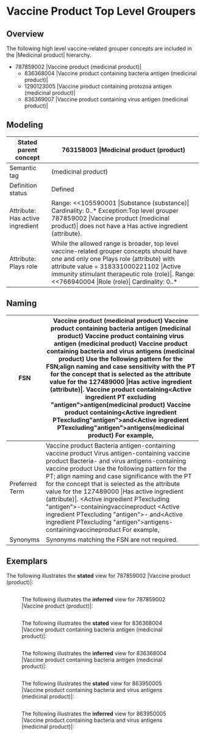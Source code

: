# Vaccine Product Top Level Groupers

## Overview

The following high level vaccine-related grouper concepts are included in the |Medicinal product| hierarchy.

* 787859002 |Vaccine product (medicinal product)|
  * 836368004 |Vaccine product containing bacteria antigen (medicinal product)|
  * 1290123005 |Vaccine product containing protozoa antigen (medicinal product)|
  * 836369007 |Vaccine product containing virus antigen (medicinal product)|

## Modeling

| Stated parent concept            | 763158003 \|Medicinal product (product)                                                                                                                                                                                                                                                |
| -------------------------------- | -------------------------------------------------------------------------------------------------------------------------------------------------------------------------------------------------------------------------------------------------------------------------------------- |
| Semantic tag                     | (medicinal product)                                                                                                                                                                                                                                                                    |
| Definition status                | Defined                                                                                                                                                                                                                                                                                |
| Attribute: Has active ingredient | Range: <<105590001 \|Substance (substance)\| Cardinality: 0..\* Exception:Top level grouper 787859002 \|Vaccine product (medicinal product)\| does not have a Has active ingredient (attribute).                                                                                       |
| Attribute: Plays role            | While the allowed range is broader, top level vaccine-related grouper concepts should have one and only one Plays role (attribute) with attribute value = 318331000221102 \|Active immunity stimulant therapeutic role (role)\|. Range: <<766940004 \|Role (role)\| Cardinality: 0..\* |

## Naming

| FSN            | Vaccine product (medicinal product) Vaccine product containing bacteria antigen (medicinal product) Vaccine product containing virus antigen (medicinal product) Vaccine product containing bacteria and virus antigens (medicinal product) Use the following pattern for the FSN;align naming and case sensitivity with the PT for the concept that is selected as the attribute value for the 127489000 \|Has active ingredient (attribute)\|. Vaccine product containing\<Active ingredient PT excluding "antigen">antigen(medicinal product) Vaccine product containing\<Active ingredient PTexcluding"antigen">and\<Active ingredient PTexcluding"antigen">antigens(medicinal product) For example, |
| -------------- | -------------------------------------------------------------------------------------------------------------------------------------------------------------------------------------------------------------------------------------------------------------------------------------------------------------------------------------------------------------------------------------------------------------------------------------------------------------------------------------------------------------------------------------------------------------------------------------------------------------------------------------------------------------------------------------------------------- |
| Preferred Term | Vaccine product Bacteria antigen-containing vaccine product Virus antigen-containing vaccine product Bacteria- and virus antigens-containing vaccine product Use the following pattern for the PT; align naming and case significance with the PT for the concept that is selected as the attribute value for the 127489000 \|Has active ingredient (attribute)\|. \<Active ingredient PTexcluding "antigen">-containingvaccineproduct \<Active ingredient PTexcluding "antigen">- and\<Active ingredient PTexcluding "antigen">antigens-containingvaccineproduct For example,                                                                                                                           |
| Synonyms       | Synonyms matching the FSN are not required.                                                                                                                                                                                                                                                                                                                                                                                                                                                                                                                                                                                                                                                              |

## Exemplars

The following illustrates the **stated** view for 787859002 |Vaccine product (product)|:

<figure><img src="../../../../../../authoring/pharmaceutical-and-biologic-product/images/174690916.png" alt=""><figcaption><p>The following illustrates the <strong>inferred</strong> view for 787859002 |Vaccine product (product)|:</p></figcaption></figure>

<figure><img src="../../../../../../authoring/pharmaceutical-and-biologic-product/images/174690915.png" alt=""><figcaption><p>The following illustrates the <strong>stated</strong> view for 836368004 |Vaccine product containing bacteria antigen (medicinal product)|:</p></figcaption></figure>

<figure><img src="../../../../../../authoring/pharmaceutical-and-biologic-product/images/174690914.png" alt=""><figcaption><p>The following illustrates the <strong>inferred</strong> view for 836368004 |Vaccine product containing bacteria antigen (medicinal product)|:</p></figcaption></figure>

<figure><img src="../../../../../../authoring/pharmaceutical-and-biologic-product/images/174690913.png" alt=""><figcaption><p>The following illustrates the <strong>stated</strong> view for 863950005 |Vaccine product containing bacteria and virus antigens (medicinal product)|:</p></figcaption></figure>

<figure><img src="../../../../../../authoring/pharmaceutical-and-biologic-product/images/174690910.png" alt=""><figcaption><p>The following illustrates the <strong>inferred</strong> view for 863950005 |Vaccine product containing bacteria and virus antigens (medicinal product)|:</p></figcaption></figure>

<figure><img src="../../../../../../authoring/pharmaceutical-and-biologic-product/images/174690909.png" alt=""><figcaption></figcaption></figure>
